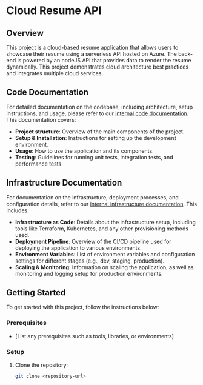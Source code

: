 # Cloud Resume API

## Overview

This project is a cloud-based resume application that allows users to showcase their resume using a serverless API hosted on Azure. The back-end is powered by an nodeJS API that provides data to render the resume dynamically. This project demonstrates cloud architecture best practices and integrates multiple cloud services.

## Code Documentation

For detailed documentation on the codebase, including architecture, setup instructions, and usage, please refer to our [internal code documentation](Azure_Function_CosmosDB_README.md). This documentation covers:

- **Project structure**: Overview of the main components of the project.
- **Setup & Installation**: Instructions for setting up the development environment.
- **Usage**: How to use the application and its components.
- **Testing**: Guidelines for running unit tests, integration tests, and performance tests.

## Infrastructure Documentation

For documentation on the infrastructure, deployment processes, and configuration details, refer to our [internal infrastructure documentation](Azure_Terraform_README.md). This includes:

- **Infrastructure as Code**: Details about the infrastructure setup, including tools like Terraform, Kubernetes, and any other provisioning methods used.
- **Deployment Pipeline**: Overview of the CI/CD pipeline used for deploying the application to various environments.
- **Environment Variables**: List of environment variables and configuration settings for different stages (e.g., dev, staging, production).
- **Scaling & Monitoring**: Information on scaling the application, as well as monitoring and logging setup for production environments.

## Getting Started

To get started with this project, follow the instructions below:

### Prerequisites

- [List any prerequisites such as tools, libraries, or environments]

### Setup

1. Clone the repository:
   ```bash
   git clone <repository-url>
